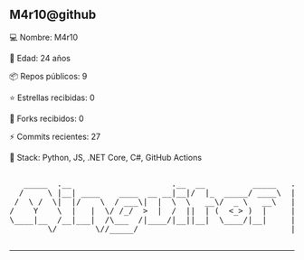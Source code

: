  
M4r10@github
--------------------------
💻 Nombre: M4r10 

🎂 Edad: 24 años 

📦 Repos públicos: 9 

⭐ Estrellas recibidas: 0 

🍴 Forks recibidos: 0 

⚡ Commits recientes: 27 


🧠 Stack: Python, JS, .NET Core, C#, GitHub Actions 


<pre>             
   _____  .__                     .__  __          _____   ._.     _____      _____        ___________    
  /     \ |__| ____    ____  __ __|__|/  |_  _____/ ____\  | |    /     \    /  |  |______/_   \   _  \   
 /  \ /  \|  |/    \  / ___\|  |  \  \   __\/  _ \   __\   |_|   /  \ /  \  /   |  |\_  __ \   /  /_\  \  
/    Y    \  |   |  \/ /_/  >  |  /  ||  | (  <_> )  |     |-|  /    Y    \/    ^   /|  | \/   \  \_/   \ 
\____|__  /__|___|  /\___  /|____/|__||__|  \____/|__|     | |  \____|__  /\____   | |__|  |___|\_____  / 
        \/        \//_____/                                |_|          \/      |__|                  \/  
 </pre>

--------------------------
